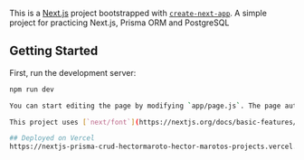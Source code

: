 This is a [Next.js](https://nextjs.org/) project bootstrapped with [`create-next-app`](https://github.com/vercel/next.js/tree/canary/packages/create-next-app).
A simple project for practicing Next.js, Prisma ORM and PostgreSQL

## Getting Started

First, run the development server:

```bash
npm run dev

You can start editing the page by modifying `app/page.js`. The page auto-updates as you edit the file.

This project uses [`next/font`](https://nextjs.org/docs/basic-features/font-optimization) to automatically optimize and load Inter, a custom Google Font.

## Deployed on Vercel
https://nextjs-prisma-crud-hectormaroto-hector-marotos-projects.vercel.app/

